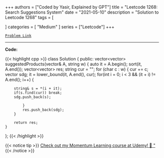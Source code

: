 
+++
authors = ["Coded by Yasir, Explained by GPT"]
title = "Leetcode 1268: Search Suggestions System"
date = "2021-05-10"
description = "Solution to Leetcode 1268"
tags = [
    
]
categories = [
    "Medium"
]
series = ["Leetcode"]
+++



[`Problem Link`](https://leetcode.com/problems/search-suggestions-system/description/)

---

**Code:**

{{< highlight cpp >}}
class Solution {
public:
    vector<vector<string>> suggestedProducts(vector<string>& A, string w) {
        auto it = A.begin();
        sort(it, A.end());
        vector<vector<string>> res;
        string cur = "";
        for (char c : w) {
            cur += c;
            vector<string> sdg;
            it = lower_bound(it, A.end(), cur);
for(int i = 0; i < 3 && (it + i) != A.end(); i++) {
                
        string& s = *(i + it);
        if(s.find(cur)) break;
        sdg.push_back(s);
                
            }
            res.push_back(sdg);
        }
        
        return res;
    }
};
{{< /highlight >}}



{{< notice tip >}}
[Check out my Momentum Learning course at Udemy! 🚀 "](https://www.udemy.com/course/blind-75-the-data-structures-and-algorithms-essentials/)
{{< /notice >}}

